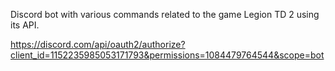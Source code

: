 Discord bot with various commands related to the game Legion TD 2 using its API.

https://discord.com/api/oauth2/authorize?client_id=1152235985053171793&permissions=1084479764544&scope=bot
